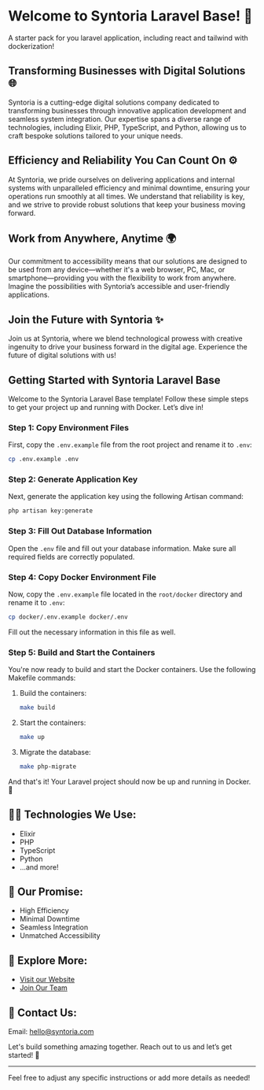 # Welcome to Syntoria Laravel Base! 🚀

A starter pack for you laravel application, including react and tailwind with dockerization!

## Transforming Businesses with Digital Solutions 🌐

Syntoria is a cutting-edge digital solutions company dedicated to transforming businesses through innovative application development and seamless system integration. Our expertise spans a diverse range of technologies, including Elixir, PHP, TypeScript, and Python, allowing us to craft bespoke solutions tailored to your unique needs.

## Efficiency and Reliability You Can Count On ⚙️

At Syntoria, we pride ourselves on delivering applications and internal systems with unparalleled efficiency and minimal downtime, ensuring your operations run smoothly at all times. We understand that reliability is key, and we strive to provide robust solutions that keep your business moving forward.

## Work from Anywhere, Anytime 🌍

Our commitment to accessibility means that our solutions are designed to be used from any device—whether it's a web browser, PC, Mac, or smartphone—providing you with the flexibility to work from anywhere. Imagine the possibilities with Syntoria’s accessible and user-friendly applications.

## Join the Future with Syntoria ✨

Join us at Syntoria, where we blend technological prowess with creative ingenuity to drive your business forward in the digital age. Experience the future of digital solutions with us!

## Getting Started with Syntoria Laravel Base

Welcome to the Syntoria Laravel Base template! Follow these simple steps to get your project up and running with Docker. Let’s dive in!

### Step 1: Copy Environment Files

First, copy the `.env.example` file from the root project and rename it to `.env`:

```sh
cp .env.example .env
```

### Step 2: Generate Application Key

Next, generate the application key using the following Artisan command:

```sh
php artisan key:generate
```

### Step 3: Fill Out Database Information

Open the `.env` file and fill out your database information. Make sure all required fields are correctly populated.

### Step 4: Copy Docker Environment File

Now, copy the `.env.example` file located in the `root/docker` directory and rename it to `.env`:

```sh
cp docker/.env.example docker/.env
```

Fill out the necessary information in this file as well.

### Step 5: Build and Start the Containers

You're now ready to build and start the Docker containers. Use the following Makefile commands:

1. Build the containers:

    ```sh
    make build
    ```

2. Start the containers:

    ```sh
    make up
    ```

3. Migrate the database:

    ```sh
    make php-migrate
    ```

And that's it! Your Laravel project should now be up and running in Docker. 🎉

## 👨‍💻 Technologies We Use:

-   Elixir
-   PHP
-   TypeScript
-   Python
-   ...and more!

## 🌟 Our Promise:

-   High Efficiency
-   Minimal Downtime
-   Seamless Integration
-   Unmatched Accessibility

## 🔗 Explore More:

-   [Visit our Website](https://www.syntoria.com)
-   [Join Our Team](https://www.syntoria.com/careers)

## 📧 Contact Us:

Email: [hello@syntoria.com](mailto:hello@syntoria.com)

Let's build something amazing together. Reach out to us and let’s get started! 🚀

---

Feel free to adjust any specific instructions or add more details as needed!
